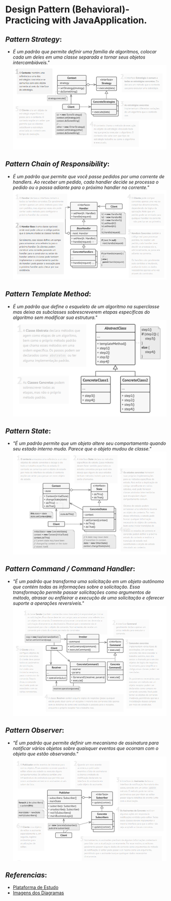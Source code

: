 # Design Pattern (Behavioral)- Practicing with JavaApplication.
## _**Pattern Strategy**_:
- _É um padrão que permite definir uma família de algoritmos, colocar cada um deles em uma classe separada e tornar seus objetos intercambiáveis."_ 
![screenshot](/DesignPatterns/screenshot/strategy.png)
## _**Pattern Chain of Responsibility**_:
- _É um padrão que permite que você passe pedidos por uma corrente de handlers. Ao receber um pedido, cada handler decide se processa o pedido ou o passa adiante para o próximo handler na corrente."_ 
![screenshot](/DesignPatterns/screenshot/chain_of_responsibility.png)
## _**Pattern Template Method**_:
- _É um padrão que define o esqueleto de um algoritmo na superclasse mas deixa as subclasses sobrescreverem etapas específicas do algoritmo sem modificar sua estrutura."_ 
![screenshot](/DesignPatterns/screenshot/template_method.png)
## _**Pattern State**_:
- _"É um padrão permite que um objeto altere seu comportamento quando seu estado interno muda. Parece que o objeto mudou de classe."_ 
![screenshot](/DesignPatterns/screenshot/state.png)
## _**Pattern Command / Command Handler**_:
- _"É um padrão que transforma uma solicitação em um objeto autônomo que contém todas as informações sobre a solicitação. Essa transformação permite passar solicitações como argumentos de método, atrasar ou enfileirar a execução de uma solicitação e oferecer suporte a operações reversíveis."_ 
![screenshot](/DesignPatterns/screenshot/command.png)
## _**Pattern Observer**_:
- _"É um padrão que permite definir um mecanismo de assinatura para notificar vários objetos sobre quaisquer eventos que ocorram com o objeto que estão observando."_ 
![screenshot](/DesignPatterns/screenshot/observer.png)

## _**Referencias**_:
- [Plataforma de Estudo](https://www.alura.com.br/formacao-arquitetura-design-projetos-java)
- [Imagens dos Diagramas](https://refactoring.guru/design-patterns/behavioral-patterns)
